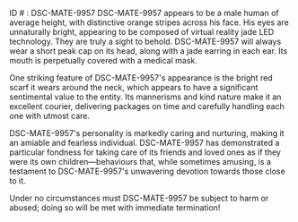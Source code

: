 ID # : DSC-MATE-9957
DSC-MATE-9957 appears to be a male human of average height, with distinctive orange stripes across his face. His eyes are unnaturally bright, appearing to be composed of virtual reality jade LED technology. They are truly a sight to behold. DSC-MATE-9957 will always wear a short peak cap on its head, along with a jade earring in each ear. Its mouth is perpetually covered with a medical mask.

One striking feature of DSC-MATE-9957's appearance is the bright red scarf it wears around the neck, which appears to have a significant sentimental value to the entity. Its mannerisms and kind nature make it an excellent courier, delivering packages on time and carefully handling each one with utmost care.

DSC-MATE-9957's personality is markedly caring and nurturing, making it an amiable and fearless individual. DSC-MATE-9957 has demonstrated a particular fondness for taking care of its friends and loved ones as if they were its own children—behaviours that, while sometimes amusing, is a testament to DSC-MATE-9957's unwavering devotion towards those close to it.

Under no circumstances must DSC-MATE-9957 be subject to harm or abused; doing so will be met with immediate termination!